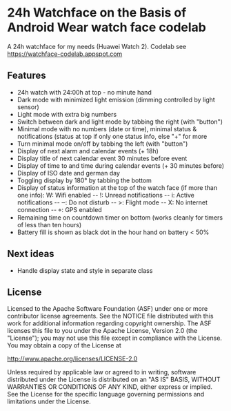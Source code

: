 24h Watchface on the Basis of Android Wear watch face codelab
=============================================================

A 24h watchface for my needs (Huawei Watch 2).  Codelab see https://watchface-codelab.appspot.com

Features
--------
   * 24h watch with 24:00h at top - no minute hand
   * Dark mode with minimized light emission (dimming controlled by light sensor)
   * Light mode with extra big numbers
   * Switch between dark and light mode by tabbing the right (with "button")
   * Minimal mode with no numbers (date or time), minimal status & notifications (status at top if
   only one status info, else "+" for more
   * Turn minimal mode on/off by tabbing the left (with "button")
   * Display of next alarm and calendar events (+ 18h)
   * Display title of next calendar event 30 minutes before event
   * Display of time to and time during calendar events (+ 30 minutes before)
   * Display of ISO date and german day
   * Toggling display by 180° by tabbing the bottom
   * Display of status information at the top of the watch face (if more than one info):  W: Wifi enabled
   -- !: Unread notifications -- i: Active notifications -- ‒: Do not disturb -- >: Flight mode
   -- X: No internet connection -- ⌖: GPS enabled 
   * Remaining time on countdown timer on bottom (works cleanly for timers of less than ten hours)
   * Battery fill is shown as black dot in the hour hand on battery < 50% 
   
Next ideas
--------
   * Handle display state and style in separate class

License
-------

Licensed to the Apache Software Foundation (ASF) under one or more contributor
license agreements.  See the NOTICE file distributed with this work for
additional information regarding copyright ownership.  The ASF licenses this
file to you under the Apache License, Version 2.0 (the "License"); you may not
use this file except in compliance with the License.  You may obtain a copy of
the License at

http://www.apache.org/licenses/LICENSE-2.0

Unless required by applicable law or agreed to in writing, software
distributed under the License is distributed on an "AS IS" BASIS, WITHOUT
WARRANTIES OR CONDITIONS OF ANY KIND, either express or implied.  See the
License for the specific language governing permissions and limitations under
the License.
